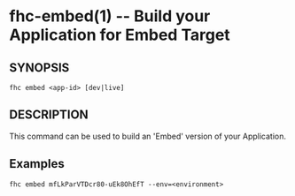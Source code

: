 fhc-embed(1) -- Build your Application for Embed Target
=======================================================

## SYNOPSIS

    fhc embed <app-id> [dev|live]
    
## DESCRIPTION

This command can be used to build an 'Embed' version of your Application.

## Examples 

    fhc embed mfLkParVTDcr80-uEk8OhEfT --env=<environment>
